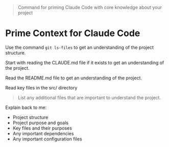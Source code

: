> Command for priming Claude Code with core knowledge about your project

# Prime Context for Claude Code

Use the command `git ls-files` to get an understanding of the project structure.

Start with reading the CLAUDE.md file if it exists to get an understanding of the project.

Read the README.md file to get an understanding of the project.

Read key files in the src/ directory

> List any additional files that are important to understand the project.

Explain back to me:
- Project structure
- Project purpose and goals
- Key files and their purposes
- Any important dependencies
- Any important configuration files